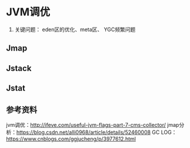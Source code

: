 # JVM调优
1. 关键问题： eden区的优化、meta区、 YGC频繁问题
## Jmap

## Jstack

## Jstat

## 参考资料
jvm调优：http://ifeve.com/useful-jvm-flags-part-7-cms-collector/
jmap分析：https://blog.csdn.net/alli0968/article/details/52460008
GC LOG：https://www.cnblogs.com/ggjucheng/p/3977612.html
